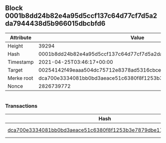 ## Block 0001b8dd24b82e4a95d5ccf137c64d77cf7d5a2da7944438d5b966015dbcbfd6

Attribute | Value
--- | ---
Height | 39294
Hash | 0001b8dd24b82e4a95d5ccf137c64d77cf7d5a2da7944438d5b966015dbcbfd6
Timestamp | 2021-04-25T03:46:17+00:00
Target | 00254142f49eaaa504dc75712e8378ad5316cbcead634704b3734b6271167cc4
Merke root | dca700e3334081bb0bd3aeace51c6380f8f1253b3e7879dbe17aec2d7e2daa66
Nonce | 2826739772

```

```

### Transactions

Hash | Amount
--- | ---
[dca700e3334081bb0bd3aeace51c6380f8f1253b3e7879dbe17aec2d7e2daa66](dca700e3334081bb0bd3aeace51c6380f8f1253b3e7879dbe17aec2d7e2daa66.md) | 10.00000000 SKEPTI 
